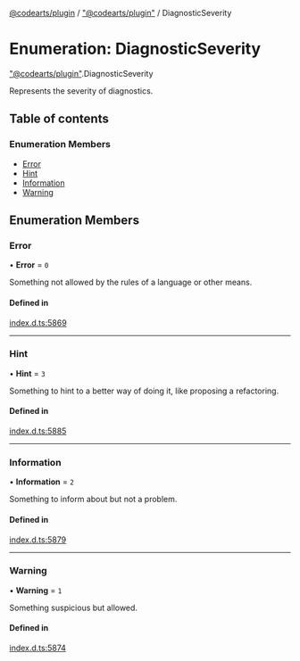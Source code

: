 [@codearts/plugin](../README.md) / ["@codearts/plugin"](../modules/_codearts_plugin_.md) / DiagnosticSeverity

# Enumeration: DiagnosticSeverity

["@codearts/plugin"](../modules/_codearts_plugin_.md).DiagnosticSeverity

Represents the severity of diagnostics.

## Table of contents

### Enumeration Members

- [Error](codearts_plugin_.DiagnosticSeverity.md#error)
- [Hint](codearts_plugin_.DiagnosticSeverity.md#hint)
- [Information](codearts_plugin_.DiagnosticSeverity.md#information)
- [Warning](codearts_plugin_.DiagnosticSeverity.md#warning)

## Enumeration Members

### Error

• **Error** = ``0``

Something not allowed by the rules of a language or other means.

#### Defined in

[index.d.ts:5869](https://github.com/huaweicloud/cloudide-plugin-api/blob/4d28848/index.d.ts#L5869)

___

### Hint

• **Hint** = ``3``

Something to hint to a better way of doing it, like proposing
a refactoring.

#### Defined in

[index.d.ts:5885](https://github.com/huaweicloud/cloudide-plugin-api/blob/4d28848/index.d.ts#L5885)

___

### Information

• **Information** = ``2``

Something to inform about but not a problem.

#### Defined in

[index.d.ts:5879](https://github.com/huaweicloud/cloudide-plugin-api/blob/4d28848/index.d.ts#L5879)

___

### Warning

• **Warning** = ``1``

Something suspicious but allowed.

#### Defined in

[index.d.ts:5874](https://github.com/huaweicloud/cloudide-plugin-api/blob/4d28848/index.d.ts#L5874)
